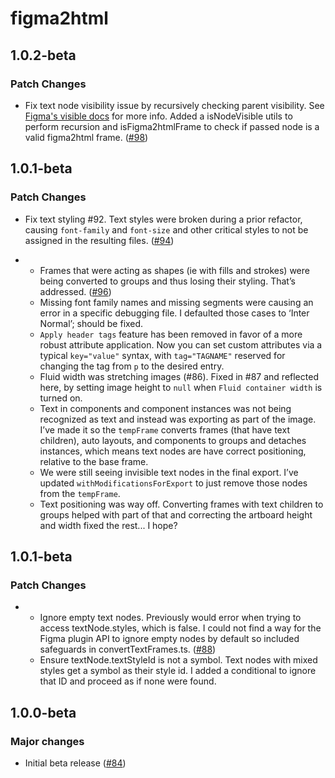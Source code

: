 # figma2html

## 1.0.2-beta

### Patch Changes

- Fix text node visibility issue by recursively checking parent visibility. See [Figma's visible docs](https://www.figma.com/plugin-docs/api/properties/nodes-visible/#remarks) for more info. Added a isNodeVisible utils to perform recursion and isFigma2htmlFrame to check if passed node is a valid figma2html frame. ([#98](https://github.com/the-dataface/figma2html/pull/98))

## 1.0.1-beta

### Patch Changes

- Fix text styling #92. Text styles were broken during a prior refactor, causing `font-family` and `font-size` and other critical styles to not be assigned in the resulting files. ([#94](https://github.com/the-dataface/figma2html/pull/94))

- - Frames that were acting as shapes (ie with fills and strokes) were being converted to groups and thus losing their styling. That’s addressed. ([#96](https://github.com/the-dataface/figma2html/pull/96))
  - Missing font family names and missing segments were causing an error in a specific debugging file. I defaulted those cases to ‘Inter Normal’; should be fixed.
  - `Apply header tags` feature has been removed in favor of a more robust attribute application. Now you can set custom attributes via a typical `key="value"` syntax, with `tag="TAGNAME"` reserved for changing the tag from `p` to the desired entry.
  - Fluid width was stretching images (#86). Fixed in #87 and reflected here, by setting image height to `null` when `Fluid container width` is turned on.
  - Text in components and component instances was not being recognized as text and instead was exporting as part of the image. I’ve made it so the `tempFrame` converts frames (that have text children), auto layouts, and components to groups and detaches instances, which means text nodes are have correct positioning, relative to the base frame.
  - We were still seeing invisible text nodes in the final export. I’ve updated `withModificationsForExport` to just remove those nodes from the `tempFrame`.
  - Text positioning was way off. Converting frames with text children to groups helped with part of that and correcting the artboard height and width fixed the rest... I hope?

## 1.0.1-beta

### Patch Changes

- - Ignore empty text nodes. Previously would error when trying to access textNode.styles, which is false. I could not find a way for the Figma plugin API to ignore empty nodes by default so included safeguards in convertTextFrames.ts. ([#88](https://github.com/the-dataface/figma2html/pull/88))
  - Ensure textNode.textStyleId is not a symbol. Text nodes with mixed styles get a symbol as their style id. I added a conditional to ignore that ID and proceed as if none were found.

## 1.0.0-beta

### Major changes

- Initial beta release ([#84](https://github.com/the-dataface/figma2html/pull/84))
